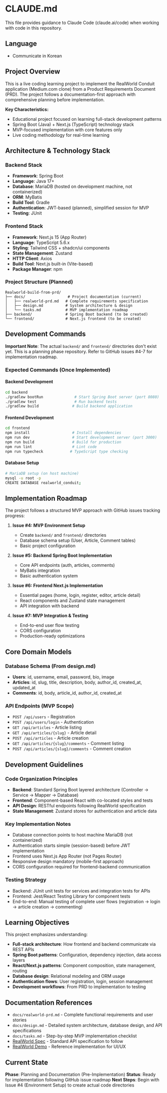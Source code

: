 # CLAUDE.md

This file provides guidance to Claude Code (claude.ai/code) when working with code in this repository.

## Language
- Communicate in Korean

## Project Overview

This is a live coding learning project to implement the RealWorld Conduit application (Medium.com clone) from a Product Requirements Document (PRD). The project follows a documentation-first approach with comprehensive planning before implementation.

**Key Characteristics:**
- Educational project focused on learning full-stack development patterns
- Spring Boot (Java) + Next.js (TypeScript) technology stack
- MVP-focused implementation with core features only
- Live coding methodology for real-time learning

## Architecture & Technology Stack

### Backend Stack
- **Framework**: Spring Boot
- **Language**: Java 17+
- **Database**: MariaDB (hosted on development machine, not containerized)
- **ORM**: MyBatis
- **Build Tool**: Gradle
- **Authentication**: JWT-based (planned), simplified session for MVP
- **Testing**: JUnit

### Frontend Stack  
- **Framework**: Next.js 15 (App Router)
- **Language**: TypeScript 5.6.x
- **Styling**: Tailwind CSS + shadcn/ui components
- **State Management**: Zustand
- **HTTP Client**: Axios
- **Build Tool**: Next.js built-in (Vite-based)
- **Package Manager**: npm

### Project Structure (Planned)
```
Realworld-build-from-prd/
├── docs/                   # Project documentation (current)
│   ├── realworld-prd.md   # Complete requirements specification
│   ├── design.md          # System architecture & design
│   └── tasks.md           # MVP implementation roadmap
├── backend/               # Spring Boot backend (to be created)
└── frontend/              # Next.js frontend (to be created)
```

## Development Commands

**Important Note**: The actual `backend/` and `frontend/` directories don't exist yet. This is a planning phase repository. Refer to GitHub issues #4-7 for implementation roadmap.

### Expected Commands (Once Implemented)

#### Backend Development
```bash
cd backend
./gradlew bootRun              # Start Spring Boot server (port 8080)
./gradlew test                 # Run backend tests
./gradlew build               # Build backend application
```

#### Frontend Development  
```bash
cd frontend
npm install                   # Install dependencies
npm run dev                   # Start development server (port 3000)
npm run build                 # Build for production
npm run lint                  # Lint code
npm run typecheck            # TypeScript type checking
```

#### Database Setup
```bash
# MariaDB setup (on host machine)
mysql -u root -p
CREATE DATABASE realworld_conduit;
```

## Implementation Roadmap

The project follows a structured MVP approach with GitHub issues tracking progress:

1. **Issue #4: MVP Environment Setup**
   - Create `backend/` and `frontend/` directories
   - Database schema setup (User, Article, Comment tables)
   - Basic project configuration

2. **Issue #5: Backend Spring Boot Implementation**  
   - Core API endpoints (auth, articles, comments)
   - MyBatis integration
   - Basic authentication system

3. **Issue #6: Frontend Next.js Implementation**
   - Essential pages (home, login, register, editor, article detail)
   - React components and Zustand state management
   - API integration with backend

4. **Issue #7: MVP Integration & Testing**
   - End-to-end user flow testing
   - CORS configuration
   - Production-ready optimizations

## Core Domain Models

### Database Schema (From design.md)
- **Users**: id, username, email, password, bio, image
- **Articles**: id, slug, title, description, body, author_id, created_at, updated_at  
- **Comments**: id, body, article_id, author_id, created_at

### API Endpoints (MVP Scope)
- `POST /api/users` - Registration
- `POST /api/users/login` - Authentication
- `GET /api/articles` - Article listing
- `GET /api/articles/{slug}` - Article detail
- `POST /api/articles` - Article creation
- `GET /api/articles/{slug}/comments` - Comment listing
- `POST /api/articles/{slug}/comments` - Comment creation

## Development Guidelines

### Code Organization Principles
- **Backend**: Standard Spring Boot layered architecture (Controller → Service → Mapper → Database)
- **Frontend**: Component-based React with co-located styles and tests
- **API Design**: RESTful endpoints following RealWorld specification
- **State Management**: Zustand stores for authentication and article data

### Key Implementation Notes
- Database connection points to host machine MariaDB (not containerized)
- Authentication starts simple (session-based) before JWT implementation
- Frontend uses Next.js App Router (not Pages Router)
- Responsive design mandatory (mobile-first approach)
- CORS configuration required for frontend-backend communication

### Testing Strategy
- Backend: JUnit unit tests for services and integration tests for APIs
- Frontend: Jest/React Testing Library for component tests
- End-to-end: Manual testing of complete user flows (registration → login → article creation → commenting)

## Learning Objectives

This project emphasizes understanding:
- **Full-stack architecture**: How frontend and backend communicate via REST APIs
- **Spring Boot patterns**: Configuration, dependency injection, data access layers
- **React/Next.js patterns**: Component composition, state management, routing
- **Database design**: Relational modeling and ORM usage
- **Authentication flows**: User registration, login, session management
- **Development workflows**: From PRD to implementation to testing

## Documentation References

- `docs/realworld-prd.md` - Complete functional requirements and user stories
- `docs/design.md` - Detailed system architecture, database design, and API specifications  
- `docs/tasks.md` - Step-by-step MVP implementation checklist
- [RealWorld Spec](https://api.realworld.show) - Standard API specification to follow
- [RealWorld Demo](https://demo.realworld.build) - Reference implementation for UI/UX

## Current State

**Phase**: Planning and Documentation (Pre-Implementation)
**Status**: Ready for implementation following GitHub issue roadmap
**Next Steps**: Begin with Issue #4 (Environment Setup) to create actual code directories